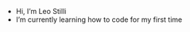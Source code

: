 - Hi, I’m Leo Stilli
- I’m currently learning how to code for my first time

<!---
LeoStilli/LeoStilli is a ✨ special ✨ repository because its `README.md` (this file) appears on your GitHub profile.
You can click the Preview link to take a look at your changes.
--->
